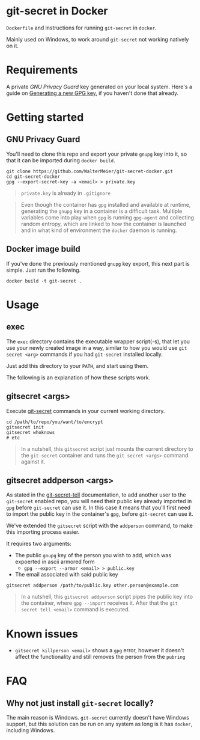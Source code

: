 # git-secret in Docker

`Dockerfile` and instructions for running `git-secret` in `docker`.

Mainly used on Windows, to work around `git-secret` not working natively on it.

# Requirements

A private _GNU Privacy Guard_ key generated on your local system. 
Here's a guide on [Generating a new GPG key](https://help.github.com/articles/generating-a-new-gpg-key/),
if you haven't done that already.

# Getting started

## GNU Privacy Guard

You'll need to clone this repo and export your private `gnupg` key into it,
so that it can be imported during `docker build`.

```shell
git clone https://github.com/WalterMeier/git-secret-docker.git
cd git-secret-docker
gpg --export-secret-key -a <email> > private.key
```

> `private.key` is already in `.gitignore`

> Even though the container has `gpg` installed and available at runtime,
generating the `gnupg` key in a container is a difficult task.
Multiple variables come into play when
`gpg` is running `gpg-agent` and collecting random entropy,
which are linked to how the container is launched
and in what kind of environment the `docker` daemon is running.

## Docker image build

If you've done the previously mentioned `gnupg` key export,
this next part is simple.
Just run the following.

```shell
docker build -t git-secret .
```

# Usage

## exec

The `exec` directory contains the executable wrapper script(-s),
that let you use your newly created image in a way, similar to
how you would use `git secret <arg>` commands
if you had `git-secret` installed locally.

Just add this directory to your `PATH`, and start using them.

The following is an explanation of how these scripts work.

## gitsecret &lt;args&gt;

Execute [git-secret](http://git-secret.io/) commands in your current working directory.
```
cd /path/to/repo/you/want/to/encrypt
gitsecret init
gitsecret whoknows
# etc
```
> In a nutshell, this `gitsecret` script just mounts the current directory
to the `git-secret` container and runs the `git secret <args>` command
against it.

## gitsecret addperson &lt;args&gt;

As stated in the [git-secret-tell](http://git-secret.io/git-secret-tell) documentation,
to add another user to the `git-secret` enabled repo,
you will need their public key already imported in `gpg` before `git-secret`
can use it.
In this case it means that you'll first need to import the public key in the
container's `gpg`, before `git-secret` can use it.

We've extended the `gitsecret` script with the `addperson` command,
to make this importing process easier.

It requires two arguments:
* The public `gnupg` key of the person you wish to add,
which was expoerted in ascii armored form
    * `gpg --export --armor <email> > public.key`
* The email associated with said public key

```shell
gitsecret addperson /path/to/public.key other.person@example.com
```
> In a nutshell, this `gitsecret addperson` script pipes the public key
into the container, where `gpg --import` receives it. After that the 
`git secret tell <email>` command is executed.

# Known issues
* `gitsecret killperson <email>` shows a `gpg` error,
however it doesn't affect the functionality and still removes the
person from the `pubring`

# FAQ
## Why not just install `git-secret` locally?
The main reason is Windows. 
`git-secret` currently doesn't have Windows support, but this solution 
can be run on any system as long is it has `docker`, including Windows.